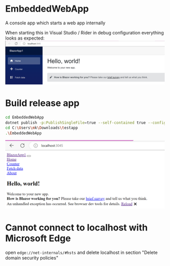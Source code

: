 # EmbeddedWebApp
A console app which starts a web app internally

When starting this in Visual Studio / Rider in debug configuration everything looks as expected:
![Debugging](WorkingBlazor.png)

# Build release app

```bash
cd EmbeddedWebApp
dotnet publish -p:PublishSingleFile=true --self-contained true --configuration Release -o  C:\Users\mk\Downloads\testapp
cd C:\Users\mk\Downloads\testapp
.\EmbeddedWebApp
```

![Release](BrokenBlazorRelease.png)


# Cannot connect to localhost with Microsoft Edge

open `edge://net-internals/#hsts` and delete localhost in section "Delete domain security policies"